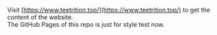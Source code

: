 Visit [https://www.teetrition.top/](https://www.teetrition.top/) to get the content of the website.  
The GitHub Pages of this repo is just for style test now.